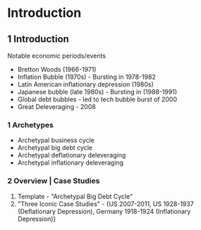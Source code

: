 # Introduction 

## 1 Introduction 
Notable economic periods/events
- Bretton Woods (1966-1971)
- Inflation Bubble (1970s) - Bursting in 1978-1982
- Latin American inflationary depression (1980s)
- Japanese bubble (late 1980s) - Bursting in (1988-1991)
- Global debt bubbles - led to tech bubble burst of 2000
- Great Deleveraging - 2008


### 1 Archetypes
- Archetypal business cycle
- Archetypal big debt cycle
- Archetypal deflationary deleveraging
- Archetypal inflationary deleveraging


### 2 Overview | Case Studies
1) Template - "Archetypal Big Debt Cycle"
2) "Three Iconic Case Studies" - {US 2007-2011, US 1928-1937 (Deflationary Depression), Germany 1918-1924 (Inflationary Depression)}
